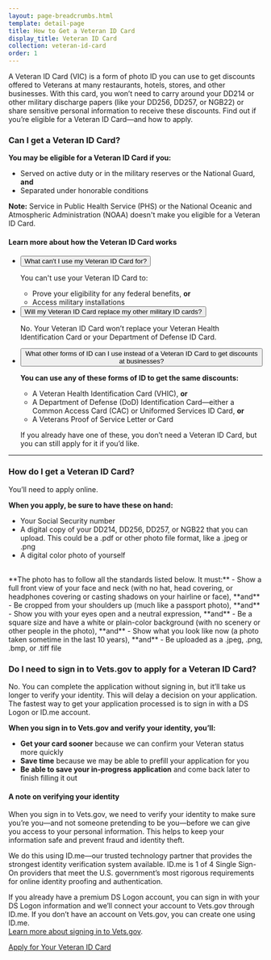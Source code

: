 ```yaml
---
layout: page-breadcrumbs.html
template: detail-page
title: How to Get a Veteran ID Card
display_title: Veteran ID Card
collection: veteran-id-card
order: 1
---
```


<div class="va-introtext">

A Veteran ID Card (VIC) is a form of photo ID you can use to get discounts offered to Veterans at many restaurants, hotels, stores, and other businesses. With this card, you won’t need to carry around your DD214 or other military discharge papers (like your DD256, DD257, or NGB22) or share sensitive personal information to receive these discounts. Find out if you’re eligible for a Veteran ID Card—and how to apply.

</div>

<div class="feature" markdown=“1”>

### Can I get a Veteran ID Card?

**You may be eligible for a Veteran ID Card if you:**
- Served on active duty or in the military reserves or the National Guard, **and**
- Separated under honorable conditions

**Note:** Service in Public Health Service (PHS) or the National Oceanic and Atmospheric Administration (NOAA) doesn't make you eligible for a Veteran ID Card.

</div>

#### Learn more about how the Veteran ID Card works

<div class="usa-accordion">
<ul class="usa-unstyled-list">
<li>
<button class="usa-button-unstyled usa-accordion-button" aria-controls="use-veteran-id-card">What can't I use my Veteran ID Card for?</button>
<div id="use-veteran-id-card" class="usa-accordion-content">

You can't use your Veteran ID Card to:
- Prove your eligibility for any federal benefits, **or**
- Access military installations

</div>
</li>
<li>
<button class="usa-button-unstyled usa-accordion-button" aria-controls="replace-other-cards">Will my Veteran ID Card replace my other military ID cards?</button>
<div id="replace-other-cards" class="usa-accordion-content">

No. Your Veteran ID Card won’t replace your Veteran Health Identification Card or your Department of Defense ID Card.

</div>
</li>
<li>
<button class="usa-button-unstyled usa-accordion-button" aria-controls="cards-used-instead">What other forms of ID can I use instead of a Veteran ID Card to get discounts at businesses?</button>
<div id="cards-used-instead" class="usa-accordion-content">

**You can use any of these forms of ID to get the same discounts:**
- A Veteran Health Identification Card (VHIC), **or**
- A Department of Defense (DoD) Identification Card—either a Common Access Card (CAC) or Uniformed Services ID Card, **or**
- A Veterans Proof of Service Letter or Card

If you already have one of these, you don’t need a Veteran ID Card, but you can still apply for it if you’d like.
</div>
</li>
</ul>
</div>

-----

### How do I get a Veteran ID Card?

You’ll need to apply online.

**When you apply, be sure to have these on hand:**
- Your Social Security number
- A digital copy of your DD214, DD256, DD257, or NGB22 that you can upload. This could be a .pdf or other photo file format, like a .jpeg or .png 
- A digital color photo of yourself<br>
<br>
**The photo has to follow all the standards listed below. It must:**
  - Show a full front view of your face and neck (with no hat, head covering, or headphones covering or casting shadows on your hairline or face), **and**
  - Be cropped from your shoulders up (much like a passport photo), **and**
  - Show you with your eyes open and a neutral expression, **and**
  - Be a square size and have a white or plain-color background (with no scenery or other people in the photo), **and**
  - Show what you look like now (a photo taken sometime in the last 10 years), **and** 
  - Be uploaded as a .jpeg, .png, .bmp, or .tiff file
   
### Do I need to sign in to Vets.gov to apply for a Veteran ID Card?

No. You can complete the application without signing in, but it’ll take us longer to verify your identity. This will delay a decision on your application. The fastest way to get your application processed is to sign in with a DS Logon or ID.me account. 

**When you sign in to Vets.gov and verify your identity, you’ll:**
-	**Get your card sooner** because we can confirm your Veteran status more quickly
- **Save time** because we may be able to prefill your application for you
-	**Be able to save your in-progress application** and come back later to finish filling it out

#### A note on verifying your identity	

When you sign in to Vets.gov, we need to verify your identity to make sure you’re you—and not someone pretending to be you—before we can give you access to your personal information. This helps to keep your information safe and prevent fraud and identity theft. 

We do this using ID.me—our trusted technology partner that provides the strongest identity verification system available. ID.me is 1 of 4 Single Sign-On providers that meet the U.S. government’s most rigorous requirements for online identity proofing and authentication.

If you already have a premium DS Logon account, you can sign in with your DS Logon information and we’ll connect your account to Vets.gov through ID.me. If you don’t have an account on Vets.gov, you can create one using ID.me.<br>
[Learn more about signing in to Vets.gov](/faq/).

<a class="usa-button-primary va-button-primary" href="/veteran-id-card/apply/">Apply for Your Veteran ID Card</a>

<br>

<script src="https://standards.usa.gov/assets/js/vendor/uswds.min.js" type="text/javascript"></script>




